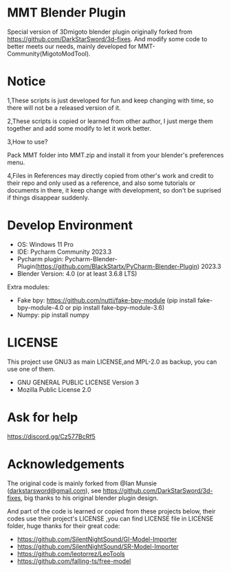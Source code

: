 # MMT Blender Plugin
Special version of 3Dmigoto blender plugin originally forked from https://github.com/DarkStarSword/3d-fixes.
And modify some code to better meets our needs, mainly developed for MMT-Community(MigotoModTool).

# Notice
1,These scripts is just developed for fun and keep changing with time, so there will not be a released version of it.

2,These scripts is copied or learned from other author, I just merge them together and add some modify to let it work better.

3,How to use?

Pack MMT folder into MMT.zip and install it from your blender's preferences menu.

4,Files in References may directly copied from other's work and credit to their repo and only used as a reference,
and also some tutorials or documents in there, it keep change with development,
so don't be suprised if things disappear suddenly.

# Develop Environment
- OS: Windows 11 Pro
- IDE: Pycharm Community 2023.3
- Pycharm plugin: Pycharm-Blender-Plugin(https://github.com/BlackStartx/PyCharm-Blender-Plugin) 2023.3
- Blender Version: 4.0 (or at least 3.6.8 LTS)

Extra modules: 
- Fake bpy: https://github.com/nutti/fake-bpy-module (pip install fake-bpy-module-4.0 or pip install fake-bpy-module-3.6)
- Numpy: pip install numpy

# LICENSE
This project use GNU3 as main LICENSE,and MPL-2.0 as backup, you can use one of them.
- GNU GENERAL PUBLIC LICENSE Version 3
- Mozilla Public License 2.0

# Ask for help
https://discord.gg/Cz577BcRf5

# Acknowledgements
The original code is mainly forked from @Ian Munsie (darkstarsword@gmail.com),
see https://github.com/DarkStarSword/3d-fixes,
big thanks to his original blender plugin design.

And part of the code is learned or copied from these projects below, 
their codes use their project's LICENSE ,you can find LICENSE file in LICENSE folder,
huge thanks for their great code:
- https://github.com/SilentNightSound/GI-Model-Importer
- https://github.com/SilentNightSound/SR-Model-Importer
- https://github.com/leotorrez/LeoTools
- https://github.com/falling-ts/free-model
